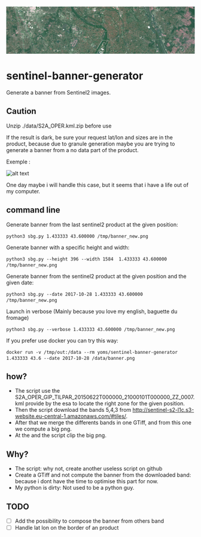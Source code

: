 ![alt text](https://github.com/yoms/sentinel-banner-generator/raw/master/exemple/toulouse.png)
# sentinel-banner-generator
Generate a banner from Sentinel2 images.

## Caution
Unzip ./data/S2A_OPER.kml.zip before use

If the result is dark, be sure your request lat/lon and sizes are in the product, because due to granule generation maybe you are trying to generate a banner from a no data part of the product.

Exemple : 

![alt text](https://sentinel-s2-l1c.s3.amazonaws.com/tiles/30/T/YN/2017/10/31/0/preview.jpg)

One day maybe i will handle this case, but it seems that i have a life out of my computer.
## command line
Generate banner from the last sentinel2 product at the given position:
```
python3 sbg.py 1.433333 43.600000 /tmp/banner_new.png
```

Generate banner with a specific height and width:
```
python3 sbg.py --height 396 --width 1584  1.433333 43.600000 /tmp/banner_new.png
```

Generate banner from the sentinel2 product at the given position and the given date:
```
python3 sbg.py --date 2017-10-28 1.433333 43.600000 /tmp/banner_new.png
```

Launch in verbose (Mainly because you love my english, baguette du fromage)
```
python3 sbg.py --verbose 1.433333 43.600000 /tmp/banner_new.png
```

If you prefer use docker you can try this way:
```
docker run -v /tmp/out:/data --rm yoms/sentinel-banner-generator 1.433333 43.6 --date 2017-10-28 /data/banner.png
```
## how?
* The script use the S2A_OPER_GIP_TILPAR_20150622T000000_21000101T000000_ZZ_0007.kml provide by the esa to locate the right zone for the given position.
* Then the script download the bands 5,4,3 from http://sentinel-s2-l1c.s3-website.eu-central-1.amazonaws.com/#tiles/.
* After that we merge the differents bands in one GTiff, and from this one we compute a big png.
* At the and the script clip the big png.

## Why?
* The script: why not, create another useless script on github
* Create a GTiff and not compute the banner from the downloaded band: because i dont have the time to optimise this part for now.
* My python is dirty: Not used to be a python guy.

## TODO
- [ ] Add the possibility to compose the banner from others band
- [ ] Handle lat lon on the border of an product
